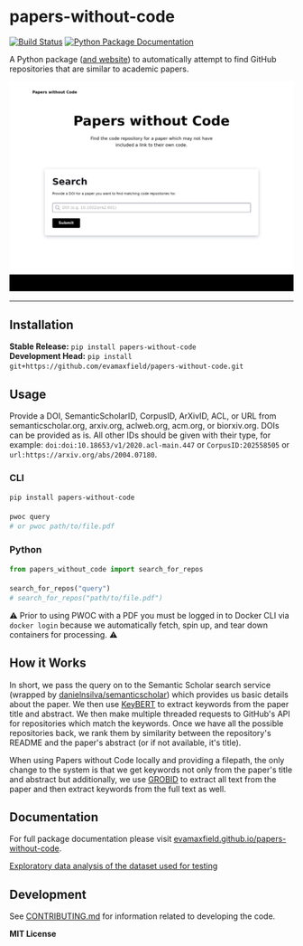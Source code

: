 # papers-without-code

[![Build Status](https://github.com/evamaxfield/papers-without-code/workflows/CI/badge.svg)](https://github.com/evamaxfield/papers-without-code/actions)
[![Python Package Documentation](https://github.com/evamaxfield/papers-without-code/workflows/Documentation/badge.svg)](https://evamaxfield.github.io/papers-without-code)

A Python package ([and website](https://paperswithoutcode.org)) to automatically attempt to find GitHub
repositories that are similar to academic papers.

[![Image of the Papers without Code web application homepage](https://raw.githubusercontent.com/evamaxfield/papers-without-code/main/docs/_static/web-landing.png)](https://paperswithoutcode.org)

---

## Installation

**Stable Release:** `pip install papers-without-code`<br>
**Development Head:** `pip install git+https://github.com/evamaxfield/papers-without-code.git`

## Usage

Provide a DOI, SemanticScholarID, CorpusID, ArXivID, ACL,
or URL from semanticscholar.org, arxiv.org, aclweb.org,
acm.org, or biorxiv.org. DOIs can be provided as is.
All other IDs should be given with their type, for example:
`doi:doi:10.18653/v1/2020.acl-main.447`
or `CorpusID:202558505` or `url:https://arxiv.org/abs/2004.07180`.

### CLI

```bash
pip install papers-without-code

pwoc query
# or pwoc path/to/file.pdf
```

### Python

```python
from papers_without_code import search_for_repos

search_for_repos("query")
# search_for_repos("path/to/file.pdf")
```

⚠️ Prior to using PWOC with a PDF you must be logged in to Docker CLI via `docker login`
because we automatically fetch, spin up, and tear down containers for processing. ⚠️

## How it Works

In short, we pass the query on to the Semantic Scholar search service
(wrapped by [danielnsilva/semanticscholar](https://github.com/danielnsilva/semanticscholar))
which provides us basic details about the paper. We then use
[KeyBERT](https://github.com/MaartenGr/KeyBERT) to extract keywords from the paper
title and abstract. We then make multiple threaded requests to GitHub's API
for repositories which match the keywords. Once we have all the possible repositories
back, we rank them by similarity between the repository's README and the paper's
abstract (or if not available, it's title).

When using Papers without Code locally and providing a filepath, the only change to
the system is that we get keywords not only from the paper's title and abstract but
additionally, we use [GROBID](https://github.com/kermitt2/grobid) to extract
all text from the paper and then extract keywords from the full text as well.

## Documentation

For full package documentation please visit [evamaxfield.github.io/papers-without-code](https://evamaxfield.github.io/papers-without-code).

[Exploratory data analysis of the dataset used for testing](https://evamaxfield.github.io/papers-without-code/eda.html)

## Development

See [CONTRIBUTING.md](CONTRIBUTING.md) for information related to developing the code.

**MIT License**
